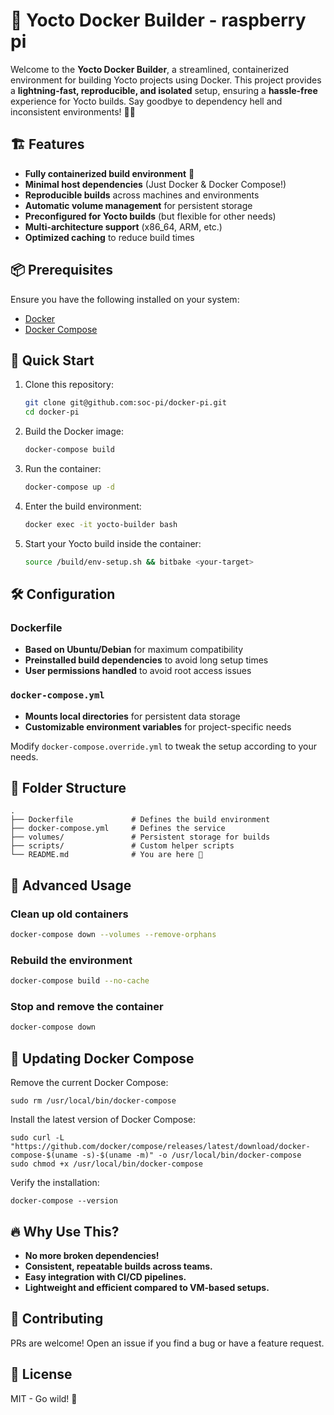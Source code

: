 # 🚀 Yocto Docker Builder - raspberry pi

Welcome to the **Yocto Docker Builder**, a streamlined, containerized environment for building Yocto projects using Docker. This project provides a **lightning-fast, reproducible, and isolated** setup, ensuring a **hassle-free** experience for Yocto builds. Say goodbye to dependency hell and inconsistent environments! 🚀🔥

## 🏗️ Features

- **Fully containerized build environment** 🐳
- **Minimal host dependencies** (Just Docker & Docker Compose!)
- **Reproducible builds** across machines and environments
- **Automatic volume management** for persistent storage
- **Preconfigured for Yocto builds** (but flexible for other needs)
- **Multi-architecture support** (x86_64, ARM, etc.)
- **Optimized caching** to reduce build times

## 📦 Prerequisites

Ensure you have the following installed on your system:

- [Docker](https://docs.docker.com/get-docker/)
- [Docker Compose](https://docs.docker.com/compose/install/)

## 🚀 Quick Start

1. Clone this repository:

   ```bash
   git clone git@github.com:soc-pi/docker-pi.git
   cd docker-pi
   ```

2. Build the Docker image:

   ```bash
   docker-compose build
   ```

3. Run the container:

   ```bash
   docker-compose up -d
   ```

4. Enter the build environment:

   ```bash
   docker exec -it yocto-builder bash
   ```

5. Start your Yocto build inside the container:
   ```bash
   source /build/env-setup.sh && bitbake <your-target>
   ```

## 🛠️ Configuration

### Dockerfile

- **Based on Ubuntu/Debian** for maximum compatibility
- **Preinstalled build dependencies** to avoid long setup times
- **User permissions handled** to avoid root access issues

### `docker-compose.yml`

- **Mounts local directories** for persistent data storage
- **Customizable environment variables** for project-specific needs

Modify `docker-compose.override.yml` to tweak the setup according to your needs.

## 📂 Folder Structure

```
.
├── Dockerfile             # Defines the build environment
├── docker-compose.yml     # Defines the service
├── volumes/               # Persistent storage for builds
├── scripts/               # Custom helper scripts
└── README.md              # You are here 🚀
```

## 🚀 Advanced Usage

### Clean up old containers

```bash
docker-compose down --volumes --remove-orphans
```

### Rebuild the environment

```bash
docker-compose build --no-cache
```

### Stop and remove the container

```bash
docker-compose down
```

## 🔄 Updating Docker Compose

Remove the current Docker Compose:

```
sudo rm /usr/local/bin/docker-compose
```

Install the latest version of Docker Compose:

```
sudo curl -L "https://github.com/docker/compose/releases/latest/download/docker-compose-$(uname -s)-$(uname -m)" -o /usr/local/bin/docker-compose
sudo chmod +x /usr/local/bin/docker-compose
```

Verify the installation:

```
docker-compose --version
```

## 🔥 Why Use This?

- **No more broken dependencies!**
- **Consistent, repeatable builds across teams.**
- **Easy integration with CI/CD pipelines.**
- **Lightweight and efficient compared to VM-based setups.**

## 🤝 Contributing

PRs are welcome! Open an issue if you find a bug or have a feature request.

## 📜 License

MIT - Go wild! 🚀
